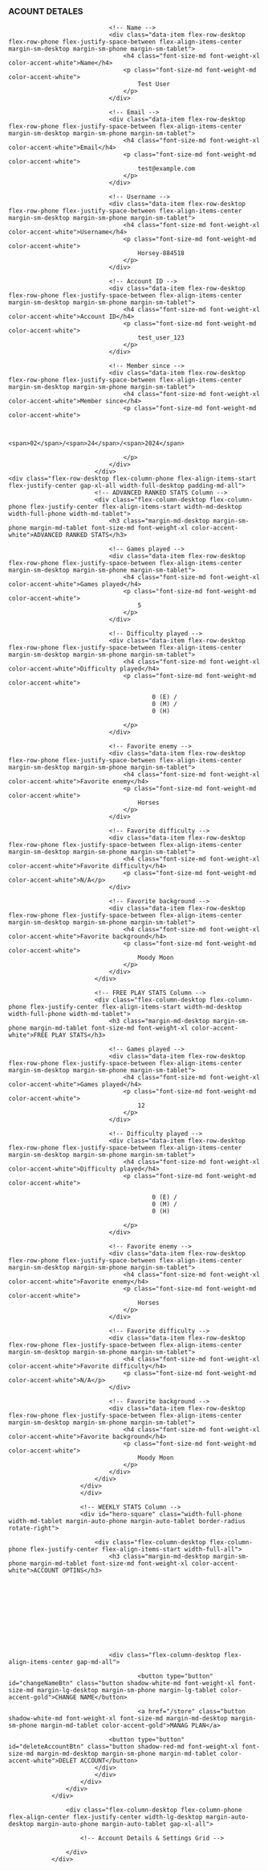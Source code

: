<div class="main-section margin-auto-desktop margin-auto-phone margin-auto-tablet width-full-desktop width-full-tablet width-full-phone bg-primary-dark" style="transform: translateY(0px);opacity: 1;padding-top: 0;">
					<div class="hero-section margin-auto-desktop margin-auto-phone margin-auto-tablet width-full-desktop width-md-tablet width-xl-phone" style="transform: translateY(0px); opacity: 1;">
					<div class="flex-row-desktop flex-column-phone flex-align-center flex-justify-center gap-xxl-all">
						<!-- WEEKLY LEADERS Column -->
						<div id="hero-square" class="width-full-phone width-md-tablet margin-auto-phone margin-auto-tablet border-radius rotate-left shadow-green-alt-md">
							<div class="flex-column-desktop flex-column-phone flex-justify-center flex-align-items-start width-full-desktop width-full-phone width-md-tablet padding-md-all">
								<h3 class="margin-md-desktop margin-sm-phone margin-md-tablet font-size-md font-weight-xl color-accent-white">
									ACOUNT DETALES
								</h3>

								<!-- Name -->
								<div class="data-item flex-row-desktop flex-row-phone flex-justify-space-between flex-align-items-center margin-sm-desktop margin-sm-phone margin-sm-tablet">
									<h4 class="font-size-md font-weight-xl color-accent-white">Name</h4>
									<p class="font-size-md font-weight-md color-accent-white">
										Test User
									</p>
								</div>

								<!-- Email -->
								<div class="data-item flex-row-desktop flex-row-phone flex-justify-space-between flex-align-items-center margin-sm-desktop margin-sm-phone margin-sm-tablet">
									<h4 class="font-size-md font-weight-xl color-accent-white">Email</h4>
									<p class="font-size-md font-weight-md color-accent-white">
										test@example.com
									</p>
								</div>

								<!-- Username -->
								<div class="data-item flex-row-desktop flex-row-phone flex-justify-space-between flex-align-items-center margin-sm-desktop margin-sm-phone margin-sm-tablet">
									<h4 class="font-size-md font-weight-xl color-accent-white">Username</h4>
									<p class="font-size-md font-weight-md color-accent-white">
										Horsey-884518
									</p>
								</div>

								<!-- Account ID -->
								<div class="data-item flex-row-desktop flex-row-phone flex-justify-space-between flex-align-items-center margin-sm-desktop margin-sm-phone margin-sm-tablet">
									<h4 class="font-size-md font-weight-xl color-accent-white">Account ID</h4>
									<p class="font-size-md font-weight-md color-accent-white">
										test_user_123
									</p>
								</div>

								<!-- Member since -->
								<div class="data-item flex-row-desktop flex-row-phone flex-justify-space-between flex-align-items-center margin-sm-desktop margin-sm-phone margin-sm-tablet">
									<h4 class="font-size-md font-weight-xl color-accent-white">Member since</h4>
									<p class="font-size-md font-weight-md color-accent-white">
										
											
											<span>02</span>/<span>24</span>/<span>2024</span>
										
									</p>
								</div>
							</div>
    <div class="flex-row-desktop flex-column-phone flex-align-items-start flex-justify-center gap-xl-all width-full-desktop padding-md-all">
							<!-- ADVANCED RANKED STATS Column -->
							<div class="flex-column-desktop flex-column-phone flex-justify-center flex-align-items-start width-md-desktop width-full-phone width-md-tablet">
								<h3 class="margin-md-desktop margin-sm-phone margin-md-tablet font-size-md font-weight-xl color-accent-white">ADVANCED RANKED STATS</h3>
								
								<!-- Games played -->
								<div class="data-item flex-row-desktop flex-row-phone flex-justify-space-between flex-align-items-center margin-sm-desktop margin-sm-phone margin-sm-tablet">
									<h4 class="font-size-md font-weight-xl color-accent-white">Games played</h4>
									<p class="font-size-md font-weight-md color-accent-white">
										5
									</p>
								</div>

								<!-- Difficulty played -->
								<div class="data-item flex-row-desktop flex-row-phone flex-justify-space-between flex-align-items-center margin-sm-desktop margin-sm-phone margin-sm-tablet">
									<h4 class="font-size-md font-weight-xl color-accent-white">Difficulty played</h4>
									<p class="font-size-md font-weight-md color-accent-white">
										
											0 (E) / 
											0 (M) / 
											0 (H)
										
									</p>
								</div>

								<!-- Favorite enemy -->
								<div class="data-item flex-row-desktop flex-row-phone flex-justify-space-between flex-align-items-center margin-sm-desktop margin-sm-phone margin-sm-tablet">
									<h4 class="font-size-md font-weight-xl color-accent-white">Favorite enemy</h4>
									<p class="font-size-md font-weight-md color-accent-white">
										Horses
									</p>
								</div>

								<!-- Favorite difficulty -->
								<div class="data-item flex-row-desktop flex-row-phone flex-justify-space-between flex-align-items-center margin-sm-desktop margin-sm-phone margin-sm-tablet">
									<h4 class="font-size-md font-weight-xl color-accent-white">Favorite difficulty</h4>
									<p class="font-size-md font-weight-md color-accent-white">N/A</p>
								</div>

								<!-- Favorite background -->
								<div class="data-item flex-row-desktop flex-row-phone flex-justify-space-between flex-align-items-center margin-sm-desktop margin-sm-phone margin-sm-tablet">
									<h4 class="font-size-md font-weight-xl color-accent-white">Favorite background</h4>
									<p class="font-size-md font-weight-md color-accent-white">
										Moody Moon
									</p>
								</div>
							</div>

							<!-- FREE PLAY STATS Column -->
							<div class="flex-column-desktop flex-column-phone flex-justify-center flex-align-items-start width-md-desktop width-full-phone width-md-tablet">
								<h3 class="margin-md-desktop margin-sm-phone margin-md-tablet font-size-md font-weight-xl color-accent-white">FREE PLAY STATS</h3>
								
								<!-- Games played -->
								<div class="data-item flex-row-desktop flex-row-phone flex-justify-space-between flex-align-items-center margin-sm-desktop margin-sm-phone margin-sm-tablet">
									<h4 class="font-size-md font-weight-xl color-accent-white">Games played</h4>
									<p class="font-size-md font-weight-md color-accent-white">
										12
									</p>
								</div>

								<!-- Difficulty played -->
								<div class="data-item flex-row-desktop flex-row-phone flex-justify-space-between flex-align-items-center margin-sm-desktop margin-sm-phone margin-sm-tablet">
									<h4 class="font-size-md font-weight-xl color-accent-white">Difficulty played</h4>
									<p class="font-size-md font-weight-md color-accent-white">
										
											0 (E) / 
											0 (M) / 
											0 (H)
										
									</p>
								</div>

								<!-- Favorite enemy -->
								<div class="data-item flex-row-desktop flex-row-phone flex-justify-space-between flex-align-items-center margin-sm-desktop margin-sm-phone margin-sm-tablet">
									<h4 class="font-size-md font-weight-xl color-accent-white">Favorite enemy</h4>
									<p class="font-size-md font-weight-md color-accent-white">
										Horses
									</p>
								</div>

								<!-- Favorite difficulty -->
								<div class="data-item flex-row-desktop flex-row-phone flex-justify-space-between flex-align-items-center margin-sm-desktop margin-sm-phone margin-sm-tablet">
									<h4 class="font-size-md font-weight-xl color-accent-white">Favorite difficulty</h4>
									<p class="font-size-md font-weight-md color-accent-white">N/A</p>
								</div>

								<!-- Favorite background -->
								<div class="data-item flex-row-desktop flex-row-phone flex-justify-space-between flex-align-items-center margin-sm-desktop margin-sm-phone margin-sm-tablet">
									<h4 class="font-size-md font-weight-xl color-accent-white">Favorite background</h4>
									<p class="font-size-md font-weight-md color-accent-white">
										Moody Moon
									</p>
								</div>
							</div>
						</div>
						</div>
						
						<!-- WEEKLY STATS Column -->
						<div id="hero-square" class="width-full-phone width-md-tablet margin-auto-phone margin-auto-tablet border-radius rotate-right">
							
							<div class="flex-column-desktop flex-column-phone flex-justify-center flex-align-items-start width-full-all">
								<h3 class="margin-md-desktop margin-sm-phone margin-md-tablet font-size-md font-weight-xl color-accent-white">ACCOUNT OPTINS</h3>
								
								
								

								
								

								
								

								
								<div class="flex-column-desktop flex-align-items-center gap-md-all">
								
										<button type="button" id="changeNameBtn" class="button shadow-white-md font-weight-xl font-size-md margin-lg-desktop margin-sm-phone margin-lg-tablet color-accent-gold">CHANGE NAME</button>
									
										<a href="/store" class="button shadow-white-md font-weight-xl font-size-md margin-md-desktop margin-sm-phone margin-md-tablet color-accent-gold">MANAG PLAN</a>
									
								<button type="button" id="deleteAccountBtn" class="button shadow-red-md font-weight-xl font-size-md margin-md-desktop margin-sm-phone margin-md-tablet color-accent-white">DELET ACCOUNT</button>
							</div>
							</div>
						</div>
					</div>
				</div>

					<div class="flex-column-desktop flex-column-phone flex-align-center flex-justify-center width-lg-desktop margin-auto-desktop margin-auto-phone margin-auto-tablet gap-xl-all">

						<!-- Account Details & Settings Grid -->
						
					</div>
				</div>
